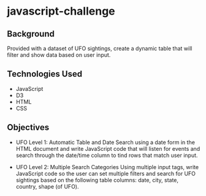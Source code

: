 # javascript-challenge

## Background
Provided with a dataset of UFO sightings, create a dynamic table that will filter and show
data based on user input.

## Technologies Used
* JavaScript
* D3
* HTML
* CSS

## Objectives
* UFO Level 1: Automatic Table and Date Search using a date form in the HTML document and write JavaScript code that will listen for events and search through the date/time column to tind rows that match user input.

* UFO Level 2: Multiple Search Categories Using multiple input tags, write JavaScript code so the user can set multiple filters and search for UFO sightings based on the following table columns: date, city, state, country, shape (of UFO).

